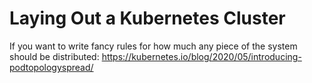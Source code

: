 # Laying Out a Kubernetes Cluster

If you want to write fancy rules for how much any piece of the system should be distributed: https://kubernetes.io/blog/2020/05/introducing-podtopologyspread/
